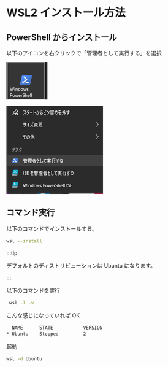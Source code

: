 # WSL2 インストール方法

## PowerShell からインストール

以下のアイコンを右クリックで「管理者として実行する」を選択

![1](image/20230501-225354.png)

![2](image/20230501-225600.png)

## コマンド実行

以下のコマンドでインストールする。

```sh
wsl --install
```

:::tip

デフォルトのディストリビューションは Ubuntu になります。

:::

以下のコマンドを実行

```sh
 wsl -l -v
```

こんな感じになっていれば OK

```sh
  NAME      STATE           VERSION
* Ubuntu    Stopped         2
```

起動

```sh
wsl -d Ubuntu
```

